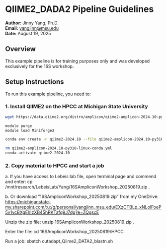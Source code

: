# QIIME2_DADA2 Pipeline Guidelines
**Author:** Jinny Yang, Ph.D.  
**Email:** [yangjinn@msu.edu](mailto:yangjinn@msu.edu)  
**Date:** August 19, 2025

## Overview
This example pipeline is for training purposes only and was developed exclusively for the 16S workshop.

## Setup Instructions
To run this example pipeline, you need to:

### 1. Install QIIME2 on the HPCC at Michigan State University 
```bash
wget https://data.qiime2.org/distro/amplicon/qiime2-amplicon-2024.10-py310-linux-conda.yml

module purge
module load Miniforge3

conda env create -n qiime2-2024.10 --file qiime2-amplicon-2024.10-py310-linux-conda.yml

rm qiime2-amplicon-2024.10-py310-linux-conda.yml
conda activate qiime2-2024.10
```

### 2. Copy material to HPCC and start a job
a. If you have access to Lebeis lab file, open terminal page and commend and enter: 
cp /mnt/research/LebeisLab/Yang/16SAmpliconWorkshop_20250819.zip .	

b. Or download “16SAmpliconWorkshop_20250819.zip” from my OneDrive: https://michiganstate-my.sharepoint.com/:u:/g/personal/yangjinn_msu_edu/EXzCTBLp_xNLolFoeP5v1vcBXgEhIzXB45hRKTafg9J7dg?e=ZQgscE

Unzip the zip file: unzip 16SAmpliconWorkshop_20250819.zip .

Enter the file: cd 16SAmpliconWorkshop_20250819/HPCC

Run a job: sbatch cutadapt_Qiime2_DATA2_blastn.sh

